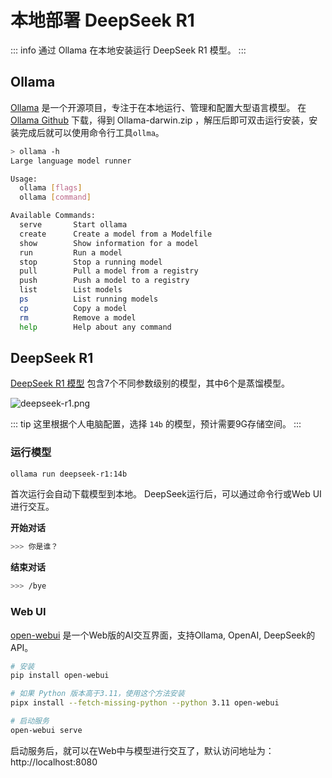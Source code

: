 # 本地部署 DeepSeek R1

::: info
通过 Ollama 在本地安装运行 DeepSeek R1 模型。
:::

## Ollama
[Ollama](https://github.com/ollama/ollama) 是一个开源项目，专注于在本地运行、管理和配置大型语言模型。 在 [Ollama Github](https://github.com/ollama/ollama/releases) 下载，得到 Ollama-darwin.zip ，解压后即可双击运行安装，安装完成后就可以使用命令行工具```ollma```。

```bash
> ollama -h
Large language model runner

Usage:
  ollama [flags]
  ollama [command]

Available Commands:
  serve       Start ollama
  create      Create a model from a Modelfile
  show        Show information for a model
  run         Run a model
  stop        Stop a running model
  pull        Pull a model from a registry
  push        Push a model to a registry
  list        List models
  ps          List running models
  cp          Copy a model
  rm          Remove a model
  help        Help about any command
```

## DeepSeek R1
[DeepSeek R1 模型](https://ollama.com/library/deepseek-r1) 包含7个不同参数级别的模型，其中6个是蒸馏模型。

![deepseek-r1.png](https://share.pileax.ai/assets/deepseek-r1.DNHSbr6W.png)

::: tip
这里根据个人电脑配置，选择 ```14b``` 的模型，预计需要9G存储空间。
:::

### 运行模型
```bash
ollama run deepseek-r1:14b
```
首次运行会自动下载模型到本地。 DeepSeek运行后，可以通过命令行或Web UI进行交互。

**开始对话**

```bash
>>> 你是谁？
```

**结束对话**

```bash
>>> /bye
```

### Web UI

[open-webui](https://github.com/open-webui/open-webui) 是一个Web版的AI交互界面，支持Ollama, OpenAI, DeepSeek的API。

```bash
# 安装
pip install open-webui

# 如果 Python 版本高于3.11，使用这个方法安装
pipx install --fetch-missing-python --python 3.11 open-webui

# 启动服务
open-webui serve
```
启动服务后，就可以在Web中与模型进行交互了，默认访问地址为：http://localhost:8080

